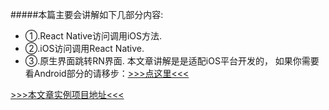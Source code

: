 #####本篇主要会讲解如下几部分内容:
- ①.React Native访问调用iOS方法.
- ②.iOS访问调用React Native.
- ③.原生界面跳转RN界面.
本文章讲解是是适配iOS平台开发的，
如果你需要看Android部分的请移步：[>>>点这里<<<](http://www.lcode.org/?p=1689)

[>>>本文章实例项目地址<<<](https://github.com/jiangqqlmj/hunheDemo)